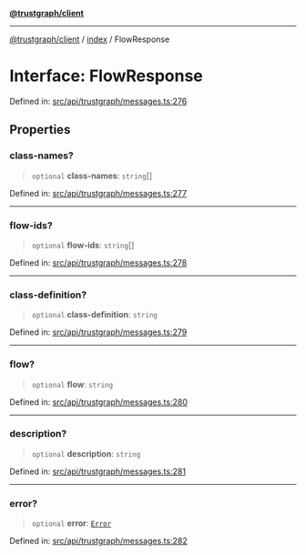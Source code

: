 [**@trustgraph/client**](../../README.md)

***

[@trustgraph/client](../../README.md) / [index](../README.md) / FlowResponse

# Interface: FlowResponse

Defined in: [src/api/trustgraph/messages.ts:276](https://github.com/trustgraph-ai/trustgraph-ts-client/blob/dd779923b4eaffccd17ba61aaee70d2766e28e49/src/api/trustgraph/messages.ts#L276)

## Properties

### class-names?

> `optional` **class-names**: `string`[]

Defined in: [src/api/trustgraph/messages.ts:277](https://github.com/trustgraph-ai/trustgraph-ts-client/blob/dd779923b4eaffccd17ba61aaee70d2766e28e49/src/api/trustgraph/messages.ts#L277)

***

### flow-ids?

> `optional` **flow-ids**: `string`[]

Defined in: [src/api/trustgraph/messages.ts:278](https://github.com/trustgraph-ai/trustgraph-ts-client/blob/dd779923b4eaffccd17ba61aaee70d2766e28e49/src/api/trustgraph/messages.ts#L278)

***

### class-definition?

> `optional` **class-definition**: `string`

Defined in: [src/api/trustgraph/messages.ts:279](https://github.com/trustgraph-ai/trustgraph-ts-client/blob/dd779923b4eaffccd17ba61aaee70d2766e28e49/src/api/trustgraph/messages.ts#L279)

***

### flow?

> `optional` **flow**: `string`

Defined in: [src/api/trustgraph/messages.ts:280](https://github.com/trustgraph-ai/trustgraph-ts-client/blob/dd779923b4eaffccd17ba61aaee70d2766e28e49/src/api/trustgraph/messages.ts#L280)

***

### description?

> `optional` **description**: `string`

Defined in: [src/api/trustgraph/messages.ts:281](https://github.com/trustgraph-ai/trustgraph-ts-client/blob/dd779923b4eaffccd17ba61aaee70d2766e28e49/src/api/trustgraph/messages.ts#L281)

***

### error?

> `optional` **error**: [`Error`](../type-aliases/Error.md)

Defined in: [src/api/trustgraph/messages.ts:282](https://github.com/trustgraph-ai/trustgraph-ts-client/blob/dd779923b4eaffccd17ba61aaee70d2766e28e49/src/api/trustgraph/messages.ts#L282)
